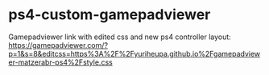 # ps4-custom-gamepadviewer
Gamepadviewer link with edited css and new ps4 controller layout:
https://gamepadviewer.com/?p=1&s=8&editcss=https%3A%2F%2Fyuriheupa.github.io%2Fgamepadviewer-matzerabr-ps4%2Fstyle.css
